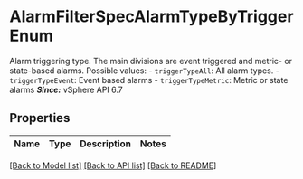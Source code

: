# AlarmFilterSpecAlarmTypeByTriggerEnum

Alarm triggering type.  The main divisions are event triggered and metric- or state-based alarms.  Possible values: - `triggerTypeAll`: All alarm types. - `triggerTypeEvent`: Event based alarms - `triggerTypeMetric`: Metric or state alarms    ***Since:*** vSphere API 6.7 

## Properties
Name | Type | Description | Notes
------------ | ------------- | ------------- | -------------

[[Back to Model list]](../README.md#documentation-for-models) [[Back to API list]](../README.md#documentation-for-api-endpoints) [[Back to README]](../README.md)


